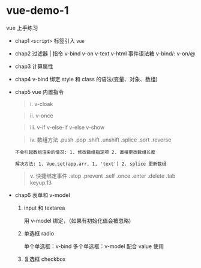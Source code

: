 # vue-demo-1
vue 上手练习

- chap1 `<script>` 标签引入 `vue`
- chap2 
过滤器 | 
指令 v-bind v-on v-text v-html 
事件语法糖 v-bind/: v-on/@
- chap3 计算属性
- chap4 
v-bind 绑定 style 和 class 的语法(变量、对象、数组)
- chap5 
vue 内置指令
    > i. v-cloak
    
    > ii. v-once
    
    > iii. v-if v-else-if v-else v-show
    
    > iv. 数组方法 .push .pop .shift .unshift .splice .sort .reverse
    
      不会引起数组渲染的情况: 1. 修改数组指定项 2. 直接更改数组长度
      
      解决方法: 1. Vue.set(app.arr, 1, 'text') 2. splice 更新数组
      
    > v. 快捷绑定事件 .stop .prevent .self .once .enter .delete .tab keyup.13
- chap6 表单和 v-model
  
  1. input 和 textarea 
  
      用 v-model 绑定，（如果有初始化值会被忽略)
  
  2. 单选框 radio

      单个单选框：v-bind
      多个单选框：v-model 配合 value 使用
  
  3. 复选框 checkbox
